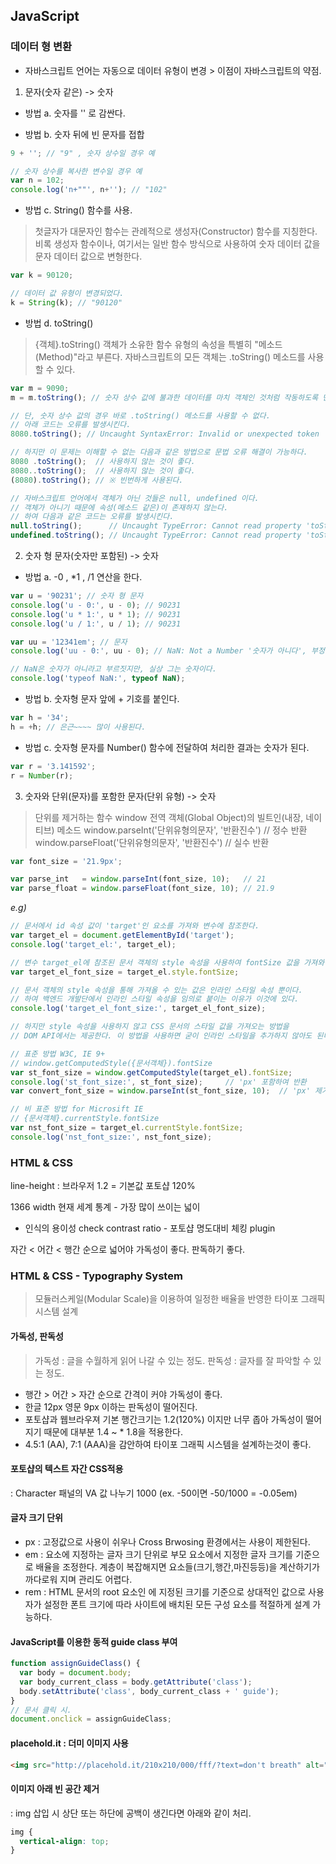## JavaScript

### 데이터 형 변환
* 자바스크립트 언어는 자동으로 데이터 유형이 변경 > 이점이 자바스크립트의 약점.

1. 문자(숫자 같은) -> 숫자

* 방법 a. 숫자를 '' 로 감싼다.

* 방법 b. 숫자 뒤에 빈 문자를 접합
```js
9 + ''; // "9" , 숫자 상수일 경우 예

// 숫자 상수를 복사한 변수일 경우 예
var n = 102;
console.log('n+""', n+''); // "102"
```

* 방법 c. String() 함수를 사용.

> 첫글자가 대문자인 함수는 관례적으로 생성자(Constructor) 함수를 지칭한다.
> 비록 생성자 함수이나, 여기서는 일반 함수 방식으로 사용하여 숫자 데이터 값을
> 문자 데이터 값으로 변형한다.

```js
var k = 90120;

// 데이터 값 유형이 변경되었다.
k = String(k); // "90120"
```

* 방법 d. toString() 

> {객체}.toString() 객체가 소유한 함수 유형의 속성을 특별히 "메소드(Method)"라고 부른다.
> 자바스크립트의 모든 객체는 .toString() 메소드를 사용할 수 있다.

```js
var m = 9090;
m = m.toString(); // 숫자 상수 값에 불과한 데이터를 마치 객체인 것처럼 작동하도록 만들어 준다.

// 단, 숫자 상수 값의 경우 바로 .toString() 메소드를 사용할 수 없다.
// 아래 코드는 오류를 발생시킨다.
8080.toString(); // Uncaught SyntaxError: Invalid or unexpected token

// 하지만 이 문제는 이해할 수 없는 다음과 같은 방법으로 문법 오류 해결이 가능하다.
8080 .toString();  // 사용하지 않는 것이 좋다.
8080..toString();  // 사용하지 않는 것이 좋다.
(8080).toString(); // ※ 빈번하게 사용된다.

// 자바스크립트 언어에서 객체가 아닌 것들은 null, undefined 이다.
// 객체가 아니기 때문에 속성(메소드 같은)이 존재하지 않는다.
// 하여 다음과 같은 코드는 오류를 발생시킨다.
null.toString();      // Uncaught TypeError: Cannot read property 'toString' of null
undefined.toString(); // Uncaught TypeError: Cannot read property 'toString' of undefined
```

2. 숫자 형 문자(숫자만 포함된) -> 숫자

* 방법 a. -0 , *1 , /1 연산을 한다.
```js
var u = '90231'; // 숫자 형 문자
console.log('u - 0:', u - 0); // 90231
console.log('u * 1:', u * 1); // 90231
console.log('u / 1:', u / 1); // 90231

var uu = '12341em'; // 문자
console.log('uu - 0:', uu - 0); // NaN: Not a Number '숫자가 아니다', 부정

// NaN은 숫자가 아니라고 부르짓지만, 실상 그는 숫자이다.
console.log('typeof NaN:', typeof NaN);
```

* 방법 b. 숫자형 문자 앞에 + 기호를 붙인다.
```js 
var h = '34';
h = +h; // 은근~~~~ 많이 사용된다.
```

* 방법 c. 숫자형 문자를 Number() 함수에 전달하여 처리한 결과는 숫자가 된다.
```js
var r = '3.141592';
r = Number(r);
```

3. 숫자와 단위(문자)를 포함한 문자(단위 유형) -> 숫자

> 단위를 제거하는 함수
> window 전역 객체(Global Object)의 빌트인(내장, 네이티브) 메소드
> window.parseInt('단위유형의문자', '반환진수')   // 정수 반환
> window.parseFloat('단위유형의문자', '반환진수') // 실수 반환

```js
var font_size = '21.9px';

var parse_int   = window.parseInt(font_size, 10);   // 21
var parse_float = window.parseFloat(font_size, 10); // 21.9
```
*e.g)*
```js
// 문서에서 id 속성 값이 'target'인 요소를 가져와 변수에 참조한다.
var target_el = document.getElementById('target');
console.log('target_el:', target_el);

// 변수 target_el에 참조된 문서 객체의 style 속성을 사용하여 fontSize 값을 가져와 변수에 복사한다.
var target_el_font_size = target_el.style.fontSize;

// 문서 객체의 style 속성을 통해 가져올 수 있는 값은 인라인 스타일 속성 뿐이다.
// 하여 백엔드 개발단에서 인라인 스타일 속성을 임의로 붙이는 이유가 이것에 있다.
console.log('target_el_font_size:', target_el_font_size);

// 하지만 style 속성을 사용하지 않고 CSS 문서의 스타일 값을 가져오는 방법을
// DOM API에서는 제공한다. 이 방법을 사용하면 굳이 인라인 스타일을 추가하지 않아도 된다.

// 표준 방법 W3C, IE 9+
// window.getComputedStyle({문서객체}).fontSize
var st_font_size = window.getComputedStyle(target_el).fontSize;
console.log('st_font_size:', st_font_size);     // 'px' 포함하여 반환
var convert_font_size = window.parseInt(st_font_size, 10);  // 'px' 제거 

// 비 표준 방법 for Microsift IE
// {문서객체}.currentStyle.fontSize
var nst_font_size = target_el.currentStyle.fontSize;
console.log('nst_font_size:', nst_font_size);
```


### HTML & CSS

line-height : 브라우저 1.2  = 기본값 포토샵 120%

1366 width 현재 세계 통계 - 가장 많이 쓰이는 넓이

- 인식의 용이성
check contrast ratio - 포토샵 명도대비 체킹 plugin

자간 < 어간 < 행간 순으로 넓어야 가독성이 좋다. 판독하기 좋다.

### HTML & CSS - Typography System
> 모듈러스케일(Modular Scale)을 이용하여 일정한 배율을 반영한 타이포 그래픽 시스템 설계

#### 가독성, 판독성
> 가독성 : 글을 수월하게 읽어 나갈 수 있는 정도.
> 판독성 : 글자를 잘 파악할 수 있는 정도.

* 행간 > 어간 > 자간 순으로 간격이 커야 가독성이 좋다.
* 한글 12px 영문 9px 이하는 판독성이 떨어진다.
* 포토샵과 웹브라우져 기본 행간크기는 1.2(120%) 이지만 너무 좁아 가독성이 떨어지기 때문에 
  대부분 1.4 ~ * 1.8을 적용한다.
* 4.5:1 (AA), 7:1 (AAA)을 감안하여 타이포 그래픽 시스템을 설계하는것이 좋다.

#### 포토샵의 텍스트 자간 CSS적용
: Character 패널의 VA 값 나누기 1000 (ex. -50이면 -50/1000 = -0.05em)

#### 글자 크기 단위
* px : 고정값으로 사용이 쉬우나 Cross Brwosing 환경에서는 사용이 제한된다.
* em : 요소에 지정하는 글자 크기 단위로 부모 요소에서 지정한 글자 크기를 기준으로 배율을 조정한다. 계층이 복잡해지면 요소들(크기,행간,마진등등)을 계산하기가 까다로워 지며 관리도 어렵다.
* rem : HTML 문서의 root 요소인 에 지정된 크기를 기준으로 상대적인 값으로 사용자가 설정한 폰트 크기에 따라 사이트에 배치된 모든 구성 요소를 적절하게 설계 가능하다.

#### JavaScript를 이용한 동적 guide class 부여
```js
function assignGuideClass() {
  var body = document.body;
  var body_current_class = body.getAttribute('class');
  body.setAttribute('class', body_current_class + ' guide');
}
// 문서 클릭 시.
document.onclick = assignGuideClass;
```

#### placehold.it : 더미 이미지 사용
```html
<img src="http://placehold.it/210x210/000/fff/?text=don't breath" alt="숨 쉬지마!">
```

#### 이미지 아래 빈 공간 제거
: img 삽입 시 상단 또는 하단에 공백이 생긴다면 아래와 같이 처리.
```css
img {
  vertical-align: top;
}
```
